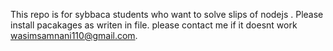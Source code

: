 This repo is for sybbaca students who want to solve slips of nodejs .
Please install pacakages as writen in file.
please contact me if it doesnt work wasimsamnani110@gmail.com.
